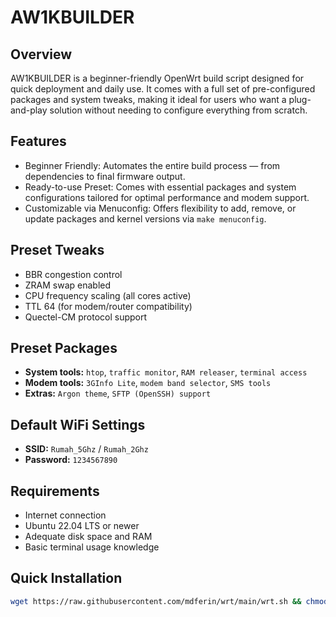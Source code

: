 # AW1KBUILDER

## Overview

AW1KBUILDER is a beginner-friendly OpenWrt build script designed for quick deployment and daily use. It comes with a full set of pre-configured packages and system tweaks, making it ideal for users who want a plug-and-play solution without needing to configure everything from scratch.

## Features

- Beginner Friendly: Automates the entire build process — from dependencies to final firmware output.
- Ready-to-use Preset: Comes with essential packages and system configurations tailored for optimal performance and modem support.
- Customizable via Menuconfig: Offers flexibility to add, remove, or update packages and kernel versions via `make menuconfig`.

## Preset Tweaks

- BBR congestion control
- ZRAM swap enabled
- CPU frequency scaling (all cores active)
- TTL 64 (for modem/router compatibility)
- Quectel-CM protocol support

## Preset Packages

- **System tools:** `htop`, `traffic monitor`, `RAM releaser`, `terminal access`
- **Modem tools:** `3GInfo Lite`, `modem band selector`, `SMS tools`
- **Extras:** `Argon theme`, `SFTP (OpenSSH) support`

## Default WiFi Settings

- **SSID:** `Rumah_5Ghz` / `Rumah_2Ghz`
- **Password:** `1234567890`

## Requirements

- Internet connection
- Ubuntu 22.04 LTS or newer
- Adequate disk space and RAM
- Basic terminal usage knowledge

## Quick Installation

```bash
wget https://raw.githubusercontent.com/mdferin/wrt/main/wrt.sh && chmod +x wrt.sh && ./wrt.sh
